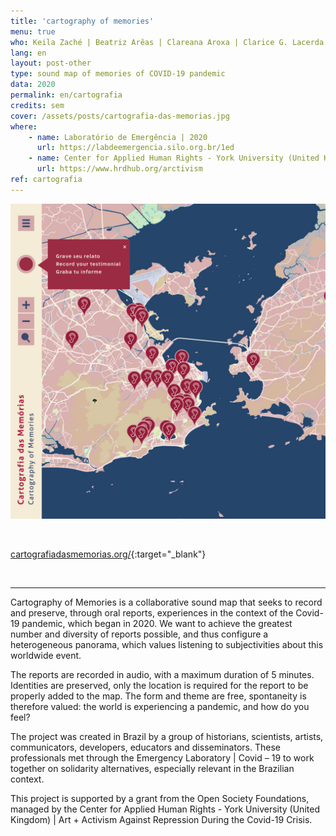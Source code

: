 ```yaml
---
title: 'cartography of memories'
menu: true
who: Keila Zaché | Beatriz Arêas | Clareana Aroxa | Clarice G. Lacerda | Hércules da Silva Xavier Ferreira | Juliana R. | Sara Lana | Victor Januário
lang: en
layout: post-other
type: sound map of memories of COVID-19 pandemic
data: 2020
permalink: en/cartografia
credits: sem
cover: /assets/posts/cartografia-das-memorias.jpg
where: 
    - name: Laboratório de Emergência | 2020 
      url: https://labdeemergencia.silo.org.br/1ed
    - name: Center for Applied Human Rights - York University (United Kingdom) | Art + Activism Against Repression During the Covid-19 Crisis
      url: https://www.hrdhub.org/arctivism
ref: cartografia
---
```





<a href="https://cartografiadasmemorias.org/" target="_blank"><img src="/assets/posts/cartografia-das-memorias.jpg" class="img-border"></a>

<br>

[cartografiadasmemorias.org/](https://cartografiadasmemorias.org/){:target="_blank"}

<br>

--- 


Cartography of Memories is a collaborative sound map that seeks to record and preserve, through oral reports, experiences in the context of the Covid-19 pandemic, which began in 2020. We want to achieve the greatest number and diversity of reports possible, and thus configure a heterogeneous panorama, which values listening to subjectivities about this worldwide event.

The reports are recorded in audio, with a maximum duration of 5 minutes. Identities are preserved, only the location is required for the report to be properly added to the map. The form and theme are free, spontaneity is therefore valued: the world is experiencing a pandemic, and how do you feel?

The project was created in Brazil by a group of historians, scientists, artists, communicators, developers, educators and disseminators. These professionals met through the Emergency Laboratory | Covid – 19 to work together on solidarity alternatives, especially relevant in the Brazilian context.

This project is supported by a grant from the Open Society Foundations, managed by the Center for Applied Human Rights - York University (United Kingdom) | Art + Activism Against Repression During the Covid-19 Crisis.